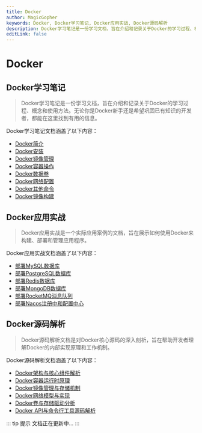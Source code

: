 ```yaml
---
title: Docker
author: MagicGopher
keywords: Docker, Docker学习笔记, Docker应用实战, Docker源码解析
description: Docker学习笔记是一份学习文档，旨在介绍和记录关于Docker的学习过程、概念和使用方法，以及Docker的应用实战和源码解析。
editLink: false
---
```


# Docker

## Docker学习笔记

> Docker学习笔记是一份学习文档，旨在介绍和记录关于Docker的学习过程、概念和使用方法。无论你是Docker新手还是希望巩固已有知识的开发者，都能在这里找到有用的信息。

Docker学习笔记文档涵盖了以下内容：
- [Docker简介](./01-Docker学习笔记/01-Docker简介.md)
- [Docker安装](./01-Docker学习笔记/02-Docker安装.md)
- [Docker镜像管理](./01-Docker学习笔记/03-Docker镜像管理.md)
- [Docker容器操作](./01-Docker学习笔记/04-Docker容器操作.md)
- [Docker数据卷](./01-Docker学习笔记/05-Docker数据卷.md)
- [Docker网络配置](./01-Docker学习笔记/06-Docker网络配置.md)
- [Docker其他命令](./01-Docker学习笔记/07-Docker其他命令.md)
- [Docker镜像构建](./01-Docker学习笔记/08-Docker镜像构建.md)


## Docker应用实战

> Docker应用实战是一个实际应用案例的文档，旨在展示如何使用Docker来构建、部署和管理应用程序。

Docker应用实战文档涵盖了以下内容：
- [部署MySQL数据库](./02-Docker应用实战/01-部署MySQL数据库.md)
- [部署PostgreSQL数据库](./02-Docker应用实战/02-部署PostgreSQL数据库.md)
- [部署Redis数据库](./02-Docker应用实战/03-部署Redis数据库.md)
- [部署MongoDB数据库](./02-Docker应用实战/04-部署MongoDB数据库.md)
- [部署RocketMQ消息队列](./02-Docker应用实战/05-部署RocketMQ消息队列.md)
- [部署Nacos注册中和配置中心](./02-Docker应用实战/06-部署Nacos注册中和配置中心.md)

## Docker源码解析

> Docker源码解析文档是对Docker核心源码的深入剖析，旨在帮助开发者理解Docker的内部实现原理和工作机制。

Docker源码解析文档涵盖了以下内容：
- [Docker架构与核心组件解析]()
- [Docker容器运行时原理]()
- [Docker镜像管理与存储机制]()
- [Docker网络模型与实现]()
- [Docker卷与存储驱动分析]()
- [Docker API与命令行工具源码解析]()

::: tip 提示
文档正在更新中...
:::